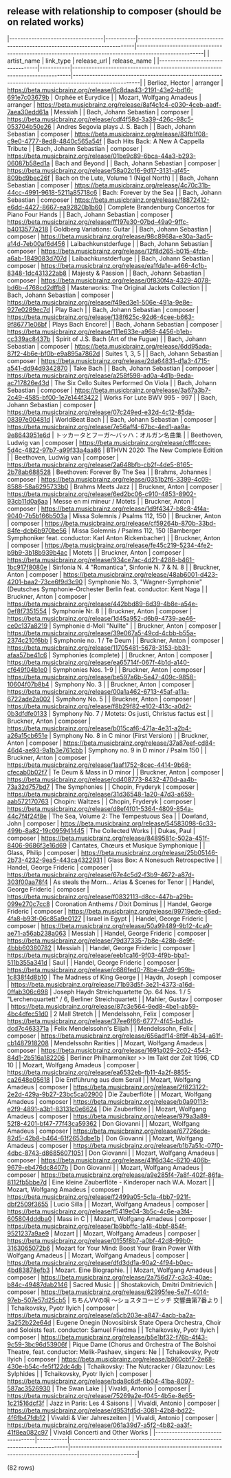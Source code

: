 ## release with relationship to composer (should be on related works)

|----------------------------------|-----------|-----------------------------------------------------------------------------|------------------------------------------------------------------------------------------------------|
|           artist_name            | link_type |                                 release_url                                 |                                             release_name                                             |
|----------------------------------|-----------|-----------------------------------------------------------------------------|------------------------------------------------------------------------------------------------------|
| Berlioz, Hector                  | arranger  | <https://beta.musicbrainz.org/release/6c8daa43-2191-43e2-bd16-691e7c03679b> | Orphée et Eurydice                                                                                   |
| Mozart, Wolfgang Amadeus         | arranger  | <https://beta.musicbrainz.org/release/8af4c1c4-c030-4ceb-aadf-7aea30edd61a> | Messiah                                                                                              |
| Bach, Johann Sebastian           | composer  | <https://beta.musicbrainz.org/release/cdf4f58d-3a39-426c-98c5-053704b50e26> | Andres Segovia plays J. S. Bach                                                                      |
| Bach, Johann Sebastian           | composer  | <https://beta.musicbrainz.org/release/83fb1f08-c9e0-4777-8ed8-4840c565a54f> | Bach Hits Back: A New A Cappella Tribute                                                             |
| Bach, Johann Sebastian           | composer  | <https://beta.musicbrainz.org/release/01be9c89-6bca-44a3-b293-06087b58ed1a> | Bach and Beyond                                                                                      |
| Bach, Johann Sebastian           | composer  | <https://beta.musicbrainz.org/release/58a02c16-9d17-3131-af45-809bd9bec26f> | Bach on the Lute, Volume 1 (Nigel North)                                                             |
| Bach, Johann Sebastian           | composer  | <https://beta.musicbrainz.org/release/4c70c31b-44cc-4991-9618-5211a85718c6> | Bach: Forever by the Sea                                                                             |
| Bach, Johann Sebastian           | composer  | <https://beta.musicbrainz.org/release/f8872412-e6dd-4427-8667-ea92820b1b60> | Complete Brandenburg Concertos for Piano Four Hands                                                  |
| Bach, Johann Sebastian           | composer  | <https://beta.musicbrainz.org/release/ff197e30-07bd-49a0-9ffc-b4013577a218> | Goldberg Variations: Guitar                                                                          |
| Bach, Johann Sebastian           | composer  | <https://beta.musicbrainz.org/release/98c8968a-e30a-3ad5-a14d-7eb00af6d456> | Laibachkunstderfuge                                                                                  |
| Bach, Johann Sebastian           | composer  | <https://beta.musicbrainz.org/release/12f8d265-b015-4fcb-a6ab-1849083d707d> | Laibachkunstderfuge                                                                                  |
| Bach, Johann Sebastian           | composer  | <https://beta.musicbrainz.org/release/ea1fda1e-a466-4c1b-8348-1dc431322ab8> | Majesty & Passion                                                                                    |
| Bach, Johann Sebastian           | composer  | <https://beta.musicbrainz.org/release/0f830f4a-4329-4078-bd6b-4768cd2dffb8> | Masterworks: The Original Jackets Collection                                                         |
| Bach, Johann Sebastian           | composer  | <https://beta.musicbrainz.org/release/f49ed3e1-506e-491a-9e8e-927e0289ec7d> | Play Bach                                                                                            |
| Bach, Johann Sebastian           | composer  | <https://beta.musicbrainz.org/release/138f625c-92d6-4cee-b663-9f86771e06bf> | Plays Bach Encore!                                                                                   |
| Bach, Johann Sebastian           | composer  | <https://beta.musicbrainz.org/release/111e633e-a968-4456-b1eb-cc339ac8437b> | Spirit of J.S. Bach (Art of the Fugue)                                                               |
| Bach, Johann Sebastian           | composer  | <https://beta.musicbrainz.org/release/6dd95ada-87f2-4b6e-bf0b-e9a895a7862d> | Suites 1, 3, 5                                                                                       |
| Bach, Johann Sebastian           | composer  | <https://beta.musicbrainz.org/release/2da64831-d1a3-4715-a541-dd94d9342870> | Take Bach                                                                                            |
| Bach, Johann Sebastian           | composer  | <https://beta.musicbrainz.org/release/a258f598-ad0a-4d1b-9eda-ac717826e43d> | The Six Cello Suites Performed On Viola                                                              |
| Bach, Johann Sebastian           | composer  | <https://beta.musicbrainz.org/release/3a67a3b7-2c49-4585-bf00-1e7e144f3422> | Works For Lute BWV 995 - 997                                                                         |
| Bach, Johann Sebastian           | composer  | <https://beta.musicbrainz.org/release/07c249ed-e32d-4c12-85da-08397e00481d> | WorldBeat Bach                                                                                       |
| Bach, Johann Sebastian           | composer  | <https://beta.musicbrainz.org/release/7e56aff4-67bc-4ed1-aa9a-9e8643951e6d> | トッカータとフーガ～バッハ：オルガン名曲集                                                           |
| Beethoven, Ludwig van            | composer  | <https://beta.musicbrainz.org/release/cfffccee-5d4c-4822-97b7-a99f33a4aa86> | BTHVN 2020: The New Complete Edition                                                                 |
| Beethoven, Ludwig van            | composer  | <https://beta.musicbrainz.org/release/2a648bfb-cb2f-4de5-8165-2b78ab688528> | Beethoven: Forever By The Sea                                                                        |
| Brahms, Johannes                 | composer  | <https://beta.musicbrainz.org/release/0351b2f6-3399-4c09-8588-58a6295733b0> | Brahms Meets Jazz                                                                                    |
| Bruckner, Anton                  | composer  | <https://beta.musicbrainz.org/release/6ed2bc06-c910-4853-8902-93cb11d0a6aa> | Messe en mi mineur / Motets                                                                          |
| Bruckner, Anton                  | composer  | <https://beta.musicbrainz.org/release/1d9f4347-b8c8-4f4a-9040-7b5b166b503a> | Missa Solemnis / Psalms 112, 150                                                                     |
| Bruckner, Anton                  | composer  | <https://beta.musicbrainz.org/release/cf59264b-870b-33bd-84fe-dcb6b970be56> | Missa Solemnis / Psalms 112, 150 (Bamberger Symphoniker feat. conductor: Karl Anton Rickenbacher)    |
| Bruckner, Anton                  | composer  | <https://beta.musicbrainz.org/release/fe45c219-5234-4fe2-b9b9-3b18b939b4ac> | Motets                                                                                               |
| Bruckner, Anton                  | composer  | <https://beta.musicbrainz.org/release/934ce7ac-4d21-4288-b461-1bc917f8080e> | Sinfonia N. 4 "Romantica", Sinfonie N. 7 & N. 8                                                      |
| Bruckner, Anton                  | composer  | <https://beta.musicbrainz.org/release/48ab6001-d423-4201-baa2-73ce6f9d3c90> | Symphonie No. 3, "Wagner-Symphonie" (Deutsches Symphonie-Orchester Berlin feat. conductor: Kent Naga |
| Bruckner, Anton                  | composer  | <https://beta.musicbrainz.org/release/442bbd89-6d39-4b8e-a54e-0ef8f7351554> | Symphonie Nr. 8                                                                                      |
| Bruckner, Anton                  | composer  | <https://beta.musicbrainz.org/release/1d45a952-d6b9-4739-ae46-ce0c137a8219> | Symphonie d-Moll "Nullte"                                                                            |
| Bruckner, Anton                  | composer  | <https://beta.musicbrainz.org/release/39e067a5-49cd-4cbb-b55a-2374c210f6bb> | Symphonie no. 1 / Te Deum                                                                            |
| Bruckner, Anton                  | composer  | <https://beta.musicbrainz.org/release/11705481-5678-3153-bb31-afaa57be41c6> | Symphonies (complete)                                                                                |
| Bruckner, Anton                  | composer  | <https://beta.musicbrainz.org/release/ea65714f-067f-4b1d-a140-cf649f04b1e0> | Symphonies Nos. 1-9                                                                                  |
| Bruckner, Anton                  | composer  | <https://beta.musicbrainz.org/release/be597a6b-5e47-409c-9858-10604f07b8b4> | Symphony No. 3                                                                                       |
| Bruckner, Anton                  | composer  | <https://beta.musicbrainz.org/release/00a1a462-6713-45af-a11a-6722ade2a002> | Symphony No. 5                                                                                       |
| Bruckner, Anton                  | composer  | <https://beta.musicbrainz.org/release/f8b29f82-e102-413c-a0d2-0b3dfdfe0133> | Symphony No. 7 / Motets: Os justi, Christus factus est                                               |
| Bruckner, Anton                  | composer  | <https://beta.musicbrainz.org/release/b015caf6-471a-4e31-a2b4-a26a15cb651e> | Symphony No. 8 in C minor (First Version)                                                            |
| Bruckner, Anton                  | composer  | <https://beta.musicbrainz.org/release/37a87eef-cd84-46d4-ae93-9a1b3e761cbb> | Symphony no. 9 in D minor / Psalm 150                                                                |
| Bruckner, Anton                  | composer  | <https://beta.musicbrainz.org/release/1aaf1752-8cec-4414-9b68-cfecab0b02f7> | Te Deum & Mass in D minor                                                                            |
| Bruckner, Anton                  | composer  | <https://beta.musicbrainz.org/release/cd408773-8432-470d-aa4b-73a32d757bd7> | The Symphonies                                                                                       |
| Chopin, Fryderyk                 | composer  | <https://beta.musicbrainz.org/release/31d36548-1a20-47d3-a659-aab572170763> | Chopin: Waltzes                                                                                      |
| Chopin, Fryderyk                 | composer  | <https://beta.musicbrainz.org/release/d8ef4f01-5364-4809-854a-44c7f4f24f8e> | The Sea, Volume 2: The Tempestuous Sea                                                               |
| Dowland, John                    | composer  | <https://beta.musicbrainz.org/release/54583098-6c33-499b-8a82-19c095941445> | The Collected Works                                                                                  |
| Dukas, Paul                      | composer  | <https://beta.musicbrainz.org/release/8489581c-502a-451f-8406-9686f3e16d69> | Cantates, Chœurs et Musique Symphonique                                                              |
| Glass, Philip                    | composer  | <https://beta.musicbrainz.org/release/25b05146-2b73-4232-9ea5-443ca4322931> | Glass Box: A Nonesuch Retrospective                                                                  |
| Handel, George Frideric          | composer  | <https://beta.musicbrainz.org/release/67e4c5d2-f3b9-4672-a87d-303f00aa78f4> | As steals the Morn... Arias & Scenes for Tenor                                                       |
| Handel, George Frideric          | composer  | <https://beta.musicbrainz.org/release/f0832113-d8cc-447b-a29b-099e270c7cc8> | Coronation Anthems / Dixit Dominus                                                                   |
| Handel, George Frideric          | composer  | <https://beta.musicbrainz.org/release/99719ede-c6ed-4fa8-b93f-06c85a9e0127> | Israel in Egypt                                                                                      |
| Handel, George Frideric          | composer  | <https://beta.musicbrainz.org/release/50a99489-9b12-4ca9-ae71-a56ab238a063> | Messiah                                                                                              |
| Handel, George Frideric          | composer  | <https://beta.musicbrainz.org/release/79d37335-7b8e-428b-8e9f-4bbb60380782> | Messiah                                                                                              |
| Handel, George Frideric          | composer  | <https://beta.musicbrainz.org/release/eeb1ca16-9f03-4f9b-bba1-511b355a341d> | Saul                                                                                                 |
| Handel, George Frideric          | composer  | <https://beta.musicbrainz.org/release/c686fed0-78be-47d9-959b-1c838f4d8b10> | The Madness of King George                                                                           |
| Haydn, Joseph                    | composer  | <https://beta.musicbrainz.org/release/71b93d5f-3e21-4373-a16d-0ffab306c698> | Joseph Haydn Streichquartette Op. 64 Nos. 1 / 5 "Lerchenquartett" / 6, Berliner Streichquartett      |
| Mahler, Gustav                   | composer  | <https://beta.musicbrainz.org/release/87c3e564-9ed8-4be1-ab59-4bc4dfec51d0> | 2 Mall Stretch                                                                                       |
| Mendelssohn, Felix               | composer  | <https://beta.musicbrainz.org/release/37ee6f66-6777-4f45-bd3d-dcd7c463371a> | Felix Mendelssohn's Elijah                                                                           |
| Mendelssohn, Felix               | composer  | <https://beta.musicbrainz.org/release/656adf14-8f9f-4b34-a61f-cb1487918208> | Mendelssohn Rarities                                                                                 |
| Mozart, Wolfgang Amadeus         | composer  | <https://beta.musicbrainz.org/release/1691a029-2c02-4543-84d1-2b516a182206> | Berliner Philharmoniker >> Im Takt der Zeit 1996, CD 10                                              |
| Mozart, Wolfgang Amadeus         | composer  | <https://beta.musicbrainz.org/release/ea6532eb-fb11-4a2f-8855-ca2648e05618> | Die Entführung aus dem Serail                                                                        |
| Mozart, Wolfgang Amadeus         | composer  | <https://beta.musicbrainz.org/release/2f823122-2e2d-429a-9b27-23bc5ca02900> | Die Zauberflöte                                                                                      |
| Mozart, Wolfgang Amadeus         | composer  | <https://beta.musicbrainz.org/release/b0a90113-e2f9-4891-a3b1-83131c0e6624> | Die Zauberflöte                                                                                      |
| Mozart, Wolfgang Amadeus         | composer  | <https://beta.musicbrainz.org/release/979a3a89-52f8-4201-bf47-77f43ca59362> | Don Giovanni                                                                                         |
| Mozart, Wolfgang Amadeus         | composer  | <https://beta.musicbrainz.org/release/67726ede-82d5-42b8-b464-61f2653dbe1b> | Don Giovanni                                                                                         |
| Mozart, Wolfgang Amadeus         | composer  | <https://beta.musicbrainz.org/release/b1b7a51c-07f0-4dbc-8743-d86856071051> | Don Giovanni                                                                                         |
| Mozart, Wolfgang Amadeus         | composer  | <https://beta.musicbrainz.org/release/41f6d34c-6210-406b-9679-eb476dc8407b> | Don Giovanni                                                                                         |
| Mozart, Wolfgang Amadeus         | composer  | <https://beta.musicbrainz.org/release/a9e285f4-7a8f-402f-86fa-8112fb5bbe7d> | Eine kleine Zauberflöte - Kinderoper nach W.A. Mozart                                                |
| Mozart, Wolfgang Amadeus         | composer  | <https://beta.musicbrainz.org/release/f2499a05-5c1a-4bb7-921f-dbf2509f3655> | Lucio Silla                                                                                          |
| Mozart, Wolfgang Amadeus         | composer  | <https://beta.musicbrainz.org/release/f5419e04-3b5c-4c6e-a3f4-605804dddba0> | Mass in C                                                                                            |
| Mozart, Wolfgang Amadeus         | composer  | <https://beta.musicbrainz.org/release/1b9bbffc-1a18-4bbf-854f-9521237a9ae9> | Mozart                                                                                               |
| Mozart, Wolfgang Amadeus         | composer  | <https://beta.musicbrainz.org/release/0155f8b7-a0bf-42d8-99b0-3163065072b6> | Mozart for Your Mind: Boost Your Brain Power With Wolfgang Amadeus                                   |
| Mozart, Wolfgang Amadeus         | composer  | <https://beta.musicbrainz.org/release/dfd3dd1a-90a2-4f94-b0ec-4bd83878efb3> | Mozart. Eine Biographie.                                                                             |
| Mozart, Wolfgang Amadeus         | composer  | <https://beta.musicbrainz.org/release/2a756d77-c3c3-40ae-b84c-49487dab2146> | Sacred Music                                                                                         |
| Shostakovich, Dmitri Dmitrievich | composer  | <https://beta.musicbrainz.org/release/62995fee-5e7f-4014-97eb-507e57d25cb5> | ちちんVVの唄 ～ショスタコービッチ 交響曲第7番より                                                    |
| Tchaikovsky, Pyotr Ilyich        | composer  | <https://beta.musicbrainz.org/release/a5cb203e-a847-4acb-ba2a-3a252b22e64d> | Eugene Onegin (Novosibirsk State Opera Orchestra, Choir and Soloists feat. conductor: Samuel Friedma |
| Tchaikovsky, Pyotr Ilyich        | composer  | <https://beta.musicbrainz.org/release/b5e1bf32-f76b-4f43-9c59-3bc96d53906f> | Pique Dame (Chorus and Orchestra of The Bolshoi Theatre, feat. conductor: Melik-Pashaev, singers: Ne |
| Tchaikovsky, Pyotr Ilyich        | composer  | <https://beta.musicbrainz.org/release/b960cbf7-2e68-430e-b54c-fe5f122dc4db> | Tchaikovsky: The Nutcracker / Glazunov: Les Sylphides                                                |
| Tchaikovsky, Pyotr Ilyich        | composer  | <https://beta.musicbrainz.org/release/bda8c6df-6b04-41ba-8097-587ac3526930> | The Swan Lake                                                                                        |
| Vivaldi, Antonio                 | composer  | <https://beta.musicbrainz.org/release/75269a2e-f045-4b5e-8e65-1c21516dcf3f> | Jazz in Paris: Les 4 Saisons                                                                         |
| Vivaldi, Antonio                 | composer  | <https://beta.musicbrainz.org/release/d953fd5d-3081-42b8-bd22-4f6fb47fdb12> | Vivaldi & Vier Jahreszeiten                                                                          |
| Vivaldi, Antonio                 | composer  | <https://beta.musicbrainz.org/release/061a39d7-a5f2-4b82-aa3f-41f8ea082c97> | Vivaldi Concerti and Other Works                                                                     |
|----------------------------------|-----------|-----------------------------------------------------------------------------|------------------------------------------------------------------------------------------------------|

(82 rows)

